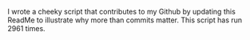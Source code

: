 I wrote a cheeky script that contributes to my Github by updating this ReadMe to illustrate why more than commits matter. This script has run 2961 times.